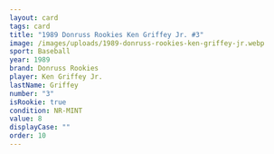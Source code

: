 ```yaml
---
layout: card
tags: card
title: "1989 Donruss Rookies Ken Griffey Jr. #3"
image: /images/uploads/1989-donruss-rookies-ken-griffey-jr.webp
sport: Baseball
year: 1989
brand: Donruss Rookies
player: Ken Griffey Jr.
lastName: Griffey
number: "3"
isRookie: true
condition: NR-MINT
value: 8
displayCase: ""
order: 10
---
```

